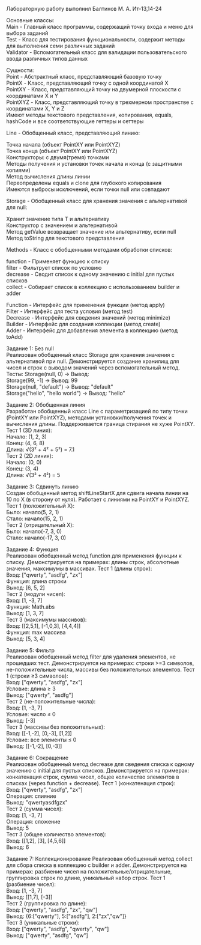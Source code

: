 Лабораторную работу выполнил Балтинов М. А. Ит-13,14-24

Основные классы:<br>Main - Главный класс программы, содержащий точку входа и меню для выбора заданий <br>Test - Класс для тестирования функциональности, содержит методы для выполнения семи различных заданий <br>Validator - Вспомогательный класс для валидации пользовательского ввода различных типов данных

Сущности: <br>Point - Абстрактный класс, представляющий базовую точку <br>PointX - Класс, представляющий точку с одной координатой X <br>PointXY - Класс, представляющий точку на двумерной плоскости с координатами X и Y <br>PointXYZ - Класс, представляющий точку в трехмерном пространстве с координатами X, Y и Z <br>Имеют методы текстового представления, копирования, equals, hashCode и все соответствующие геттеры и сеттеры

Line - Обобщенный класс, представляющий линию:<br>

Точка начала (объект PointXY или PointXYZ)<br>
Точка конца (объект PointXY или PointXYZ)<br>
Конструкторы: с двумя(тремя) точками<br>
Методы получения и установки точек начала и конца (с защитными копиями)<br>
Метод вычисления длины линии<br>
Переопределены equals и clone для глубокого копирования<br>
Имеются выбросы исключений, если точки null или совпадают

Storage - Обобщенный класс для хранения значения с альтернативой для null:<br>

Хранит значение типа T и альтернативу<br>
Конструктор с значением и альтернативой<br>
Метод getValue возвращает значение или альтернативу, если null<br>
Метод toString для текстового представления

Methods - Класс с обобщенными методами обработки списков:<br>

function - Применяет функцию к списку<br>
filter - Фильтрует список по условию<br>
decrease - Сводит список к одному значению с initial для пустых списков<br>
collect - Собирает список в коллекцию с использованием builder и adder<br>

Function - Интерфейс для применения функции (метод apply) <br>
Filter - Интерфейс для теста условия (метод test) <br>
Decrease - Интерфейс для сведения значений (метод minimize) <br>
Builder - Интерфейс для создания коллекции (метод create) <br>
Adder - Интерфейс для добавления элемента в коллекцию (метод toAdd)<br>

Задание 1: Без null<br>
Реализован обобщенный класс Storage для хранения значения с альтернативой при null. Демонстрируется создание хранилищ для чисел и строк с выводом значений через вспомогательный метод.
Тесты:
Storage(null, 0) → Вывод: <br>
Storage(99, -1) → Вывод: 99 <br>
Storage(null, "default") → Вывод: "default"<br>
Storage("hello", "hello world") → Вывод: "hello"<br>

Задание 2: Обобщенная линия <br>
Разработан обобщенный класс Line с параметризацией по типу точки (PointXY или PointXYZ), методами установки/получения точек и вычисления длины. Поддерживается граница стирания не хуже PointXY.
Тест 1 (3D линия):<br>
Начало: (1, 2, 3)<br>
Конец: (4, 6, 8)<br>
Длина: √(3² + 4² + 5²) = 7.1<br>
Тест 2 (2D линия):<br>
Начало: (0, 0)<br>
Конец: (3, 4)<br>
Длина: √(3² + 4²) = 5<br>

Задание 3: Сдвинуть линию <br>
Создан обобщенный метод shiftLineStartX для сдвига начала линии на 10 по X (в сторону от нуля). Работает с линиями на PointXY и PointXYZ.
Тест 1 (положительный X):<br>
Было: начало(5, 2, 1)<br>
Стало: начало(15, 2, 1)<br>
Тест 2 (отрицательный X):<br>
Было: начало(-7, 3, 0)<br>
Стало: начало(-17, 3, 0)

Задание 4: Функция <br>
Реализован обобщенный метод function для применения функции к списку. Демонстрируется на примерах: длины строк, абсолютные значения, максимумы в массивах.
Тест 1 (длины строк):<br>
Вход: ["qwerty", "asdfg", "zx"]<br>
Функция: длина строки<br>
Выход: [6, 5, 2]<br>
Тест 2 (модули чисел):<br>
Вход: [1, -3, 7]<br>
Функция: Math.abs<br>
Выход: [1, 3, 7]<br>
Тест 3 (максимумы массивов):<br>
Вход: [[2,5,1], [-1,0,3], [4,4,4]]<br>
Функция: max массива<br>
Выход: [5, 3, 4]

Задание 5: Фильтр <br>
Реализован обобщенный метод filter для удаления элементов, не прошедших тест. Демонстрируется на примерах: строки >=3 символов, не-положительные числа, массивы без положительных элементов.
Тест 1 (строки ≥3 символов):<br>
Вход: ["qwerty", "asdfg", "zx"]<br>
Условие: длина ≥ 3<br>
Выход: ["qwerty", "asdfg"]<br>
Тест 2 (не-положительные числа):<br>
Вход: [1, -3, 7]<br>
Условие: число ≤ 0<br>
Выход: [-3]<br>
Тест 3 (массивы без положительных):<br>
Вход: [[-1,-2], [0,-3], [1,2]]<br>
Условие: все элементы ≤ 0<br>
Выход: [[-1,-2], [0,-3]]

Задание 6: Сокращение <br>
Реализован обобщенный метод decrease для сведения списка к одному значению с initial для пустых списков. Демонстрируется на примерах: конкатенация строк, сумма чисел, общее количество элементов в списках (через function + decrease).
Тест 1 (конкатенация строк):<br>
Вход: ["qwerty", "asdfg", "zx"]<br>
Операция: слияние<br>
Выход: "qwertyasdfgzx"<br>
Тест 2 (сумма чисел):<br>
Вход: [1, -3, 7]<br>
Операция: сложение<br>
Выход: 5<br>
Тест 3 (общее количество элементов):<br>
Вход: [[1,2], [3], [4,5,6]]<br>
Выход: 6

Задание 7: Коллекционирование
Реализован обобщенный метод collect для сбора списка в коллекцию с builder и adder. Демонстрируется на примерах: разбиение чисел на положительные/отрицательные, группировка строк по длине, уникальный набор строк.
Тест 1 (разбиение чисел):<br>
Вход: [1, -3, 7]<br>
Выход: [[1,7], [-3]]<br>
Тест 2 (группировка по длине):<br>
Вход: ["qwerty", "asdfg", "zx", "qw"]<br>
Выход: {6:["qwerty"], 5:["asdfg"], 2:["zx","qw"]}<br>
Тест 3 (уникальные строки):<br>
Вход: ["qwerty", "asdfg", "qwerty", "qw"]<br>
Выход: ["qwerty", "asdfg", "qw"]
